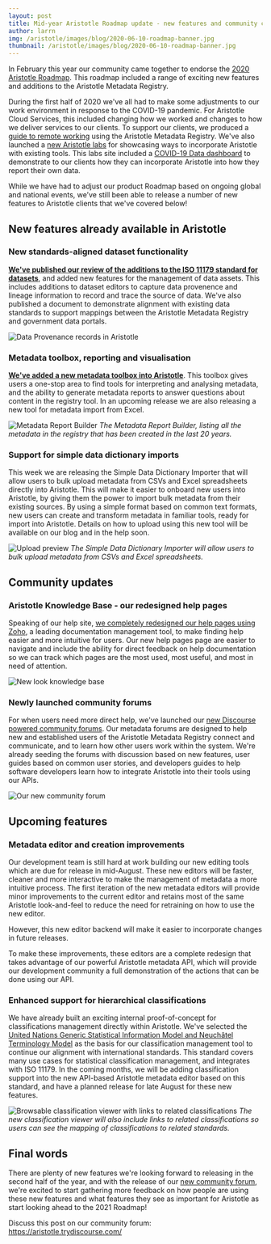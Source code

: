 ```yaml
---
layout: post
title: Mid-year Aristotle Roadmap update - new features and community changes
author: larrn
img: /aristotle/images/blog/2020-06-10-roadmap-banner.jpg
thumbnail: /aristotle/images/blog/2020-06-10-roadmap-banner.jpg
---
```


In February this year our community came together to endorse the [2020 Aristotle Roadmap](/blog/2020/02/2020-aristotle-development-roadmap-meeting.html). This roadmap included a range of exciting new features and additions to the Aristotle Metadata Registry.

During the first half of 2020 we've all had to make some adjustments to our work environment in response to the COVID-19 pandemic. For Aristotle Cloud Services, this included changing how we worked and changes to how we deliver services to our clients. To support our clients, we produced a [guide to remote working](/blog/2020/03/aristotles-guide-to-remote-working.html) using the Aristotle Metadata Registry. We've also launched a [new Aristotle labs](/blog/2020/05/launching-aristotle-labs-covid-dashboard.html) for showcasing ways to incorporate Aristotle with existing tools. This labs site included a [COVID-19 Data dashboard](https://labs.aristotlemetadata.com/#/covid/graph) to demonstrate to our clients how they can incorporate Aristotle into how they report their own data.


While we have had to adjust our product Roadmap based on ongoing global and national events, we’ve still been able to release a number of new features to Aristotle clients that we've covered below!

## New features already available in Aristotle

### New standards-aligned dataset functionality

**[We've published our review of the additions to the ISO 11179 standard for datasets](/blog/2020/03/new-dataset-functionality.html)**, and added new features for the management of data assets. This includes additions to dataset editors to capture data provenence and lineage information to record and trace the source of data. We've also published a document to demonstrate alignment with existing data standards to support mappings between the Aristotle Metadata Registry and government data portals.

![Data Provenance records in Aristotle](/aristotle/images/blog/2020-06-10-data-provenance.png "Data Provenance records in Aristotle")

### Metadata toolbox, reporting and visualisation

**[We've added a new metadata toolbox into Aristotle](/blog/2020/06/launching-aristotle-toolbox.html)**. This toolbox gives users a one-stop area to find tools for interpreting and analysing metadata, and the ability to generate metadata reports to answer questions about content in the registry tool. In an upcoming release we are also releasing a new tool for metadata import from Excel.

![Metadata Report Builder](/aristotle/images/blog/2020-06-data-report-builder.png "Metadata Report Builder")
*The Metadata Report Builder, listing all the metadata in the registry that has been created in the last 20 years.*

### Support for simple data dictionary imports

This week we are releasing the Simple Data Dictionary Importer that will allow users to bulk upload metadata from CSVs and Excel spreadsheets directly into Aristotle. This will make it easier to onboard new users into Aristotle, by giving them the power to import bulk metadata from their existing sources. By using a simple format based on common text formats, new users can create and transform metadata in familiar tools, ready for import into Aristotle. Details on how to upload using this new tool will be available on our blog and in the help soon.

![Upload preview](/aristotle/images/blog/2020-06-sddf-preview.png "Upload preview")
*The Simple Data Dictionary Importer will allow users to bulk upload metadata from CSVs and Excel spreadsheets.*

## Community updates

### Aristotle Knowledge Base - our redesigned help pages

Speaking of our help site, [we completely redesigned our help pages using Zoho](https://desk.zoho.com.au/portal/aristotlecloudservicesaustralia/kb/), a leading documentation management tool, to make finding help easier and more intuitive for users. Our new help pages page are easier to navigate and include the ability for direct feedback on help documentation so we can track which pages are the most used, most useful, and most in need of attention.

![New look knowledge base](/aristotle/images/blog/2020-06-new-look-kb.png "New look knowledge base")

### Newly launched community forums

For when users need more direct help, we've launched our [new Discourse powered community forums](https://aristotle.trydiscourse.com/). Our metadata forums are designed to help new and established users of the Aristotle Metadata Registry connect and communicate, and to learn how other users work within the system. We're already seeding the forums with discussion based on new features, user guides based on common user stories, and developers guides to help software developers learn how to integrate Aristotle into their tools using our APIs.

![Our new community forum](/aristotle/images/blog/2020-06-forum.png "Our new community forum")

## Upcoming features

### Metadata editor and creation improvements

Our development team is still hard at work building our new editing tools which are due for release in mid-August.
These new editors will be faster, cleaner and more interactive to make the management of metadata a more intuitive process. The first iteration of the new metadata editors will provide minor improvements to the current editor and retains most of the same Aristotle look-and-feel to reduce the need for retraining on how to use the new editor.

However, this new editor backend will make it easier to incorporate changes in future releases.

To make these improvements, these editors are a complete redesign that takes advantage of our powerful Aristotle metadata API, which will provide our development community a full demonstration of the actions that can be done using our API.

### Enhanced support for hierarchical classifications

We have already built an exciting internal proof-of-concept for classifications management directly within Aristotle. We've selected the [United Nations Generic Statistical Information Model and Neuchâtel Terminology Model](https://statswiki.unece.org/display/gsim/Statistical+Classification+Model) as the basis for our classification management tool to continue our alignment with international standards. This standard covers many use cases for statistical classification management, and integrates with ISO 11179. In the coming months, we will be adding classification support into the new API-based Aristotle metadata editor based on this standard, and have a planned release for late August for these new features.

![Browsable classification viewer with links to related classifications](/aristotle/images/blog/2020-06-classification-viewer.png "Browsable classification viewer with links to related classifications")
*The new classification viewer will also include links to related classifications so users can see the mapping of classifications to related standards.*


## Final words

There are plenty of new features we're looking forward to releasing in the second half of the year, and with the release of our [new community forum](https://aristotle.trydiscourse.com/), we're excited to start gathering more feedback on how people are using these new features and what features they see as important for Aristotle as start looking ahead to the 2021 Roadmap!


Discuss this post on our community forum: https://aristotle.trydiscourse.com/
